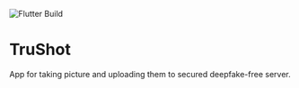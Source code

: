 ![Flutter Build](https://github.com/chmoore889/TruShot-App/workflows/Flutter%20Build/badge.svg)
# TruShot

App for taking picture and uploading them to secured deepfake-free server.